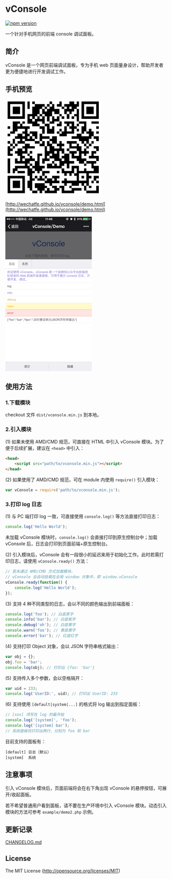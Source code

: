 vConsole
==============================
[![npm version](https://badge.fury.io/js/vconsole.svg)](https://badge.fury.io/js/vconsole) 

一个针对手机网页的前端 console 调试面板。


## 简介

vConsole 是一个网页前端调试面板，专为手机 web 页面量身设计，帮助开发者更为便捷地进行开发调试工作。


## 手机预览

![](./example/snapshot/qrcode.png)

[http://wechatfe.github.io/vconsole/demo.html](http://wechatfe.github.io/vconsole/demo.html)

![](./example/snapshot/log_panel.png)


## 使用方法

### 1.下载模块

checkout 文件 `dist/vconsole.min.js` 到本地。


### 2.引入模块

(1) 如果未使用 AMD/CMD 规范，可直接在 HTML 中引入 vConsole 模块。为了便于后续扩展，建议在 `<head>` 中引入：

```html
<head>
	<script src="path/to/vconsole.min.js"></script>
</head>
```

(2) 如果使用了 AMD/CMD 规范，可在 module 内使用 `require()` 引入模块：

```javascript
var vConsole = require('path/to/vconsole.min.js');
```


### 3.打印 log 日志

(1) 与 PC 端打印 log 一致，可直接使用 `console.log()` 等方法直接打印日志：

```javascript
console.log('Hello World');
```

未加载 vConsole 模块时，`console.log()` 会直接打印到原生控制台中；加载 vConsole 后，日志会打印到页面前端+原生控制台。

(2) 引入模块后，vConsole 会有一段很小的延迟来用于初始化工作。此时若需打印日志，请使用 `vConsole.ready()` 方法：

```javascript
// 若未通过 AMD/CMD 方式加载模块，
// vConsole 会自动挂载在全局 window 对象中，即 window.vConsole
vConsole.ready(function() {
	console.log('Hello World');
});
```

(3) 支持 4 种不同类型的日志，会以不同的颜色输出到前端面板：

```javascript
console.log('foo'); // 白底黑字
console.info('bar'); // 白底紫字
console.debug('oh'); // 白底黄字
console.warn('foo'); // 黄底黄字
console.error('bar'); // 红底红字
```

(4) 支持打印 Object 对象，会以 JSON 字符串格式输出：

```javascript
var obj = {};
obj.foo = 'bar';
console.log(obj); // 打印出 {foo: 'bar'}
```

(5) 支持传入多个参数，会以空格隔开：

```javascript
var uid = 233;
console.log('UserID:', uid); // 打印出 UserID: 233
```

(6) 支持使用 `[default|system|...]` 的格式将 log 输出到指定面板：

```javascript
// [xxx] 须写在 log 的最开始
console.log('[system]', 'foo');
console.log('[system] bar');
// 系统面板将打印出两行，分别为 foo 和 bar
```

目前支持的面板有：

```
[default] 日志（默认）
[system]  系统
```


## 注意事项

引入 vConsole 模块后，页面前端将会在右下角出现 vConsole 的悬停按钮，可展开/收起面板。

若不希望普通用户看到面板，请不要在生产环境中引入 vConsole 模块。动态引入模块的方法可参考 `example/demo2.php` 示例。


## 更新记录

[CHANGELOG.md](./CHANGELOG.md)


## License

The MIT License (http://opensource.org/licenses/MIT)
